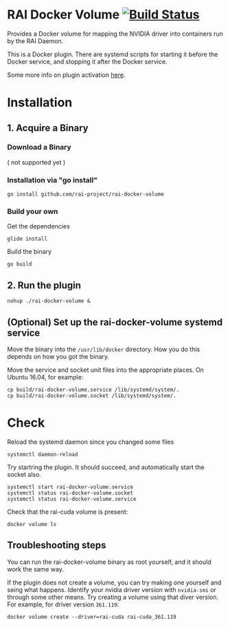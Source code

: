 # RAI Docker Volume [![Build Status](https://travis-ci.org/rai-project/rai-docker-volume.svg?branch=master)](https://travis-ci.org/rai-project/rai-docker-volume)

Provides a Docker volume for mapping the NVIDIA driver into containers run by the RAI Daemon.

This is a Docker plugin. There are systemd scripts for starting it before the Docker service, and stopping it after the Docker service.

Some more info on plugin activation [here](https://docs.docker.com/engine/extend/plugin_api/#plugin-activation).

# Installation

## 1. Acquire a Binary

### Download a Binary

( not supported yet )

### Installation via "go install"

    go install github.com/rai-project/rai-docker-volume

### Build your own

Get the dependencies

    glide install

Build the binary

    go build

## 2. Run the plugin

    nohup ./rai-docker-volume &

## (Optional) Set up the rai-docker-volume systemd service

Move the binary into the `/usr/lib/docker` directory. How you do this depends on how you got the binary.

Move the service and socket unit files into the appropriate places. On Ubuntu 16.04, for example:

    cp build/rai-docker-volume.service /lib/systemd/system/.
    cp build/rai-docker-volume.socket /lib/systemd/system/.

# Check
Reload the systemd daemon since you changed some files

    systemctl daemon-reload

Try startring the plugin. It should succeed, and automatically start the socket also.

    systemctl start rai-docker-volume.service
    systemctl status rai-docker-volume.socket
    systemctl status rai-docker-volume.service

Check that the rai-cuda volume is present:

    docker volume ls

## Troubleshooting steps


You can run the rai-docker-volume binary as root yourself, and it should work the same way.

If the plugin does not create a volume, you can try making one yourself and seing what happens.
Identify your nvidia driver version with `nvidia-smi` or through some other means.
Try creating a volume using that diver version. For example, for driver version `361.119`:

    docker volume create --driver=rai-cuda rai-cuda_361.119

